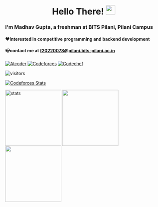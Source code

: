 

<h1 align="center">Hello There! <img src="https://media.giphy.com/media/hvRJCLFzcasrR4ia7z/giphy.gif" width="30px"></h1>

### I'm Madhav Gupta, a freshman at BITS Pilani, Pilani Campus

#### ❤️Interested in competitive programming and backend development

#### 📪contact me at f20220078@pilani.bits-pilani.ac.in



[![Atcoder](https://badges.joonhyung.xyz/atcoder/nannu.svg)](https://atcoder.jp/users/nannu)
[![Codeforces](https://badges.joonhyung.xyz/codeforces/nannu.svg)](https://codeforces.com/profile/nannu)
[![Codechef](https://cp-logo.vercel.app/codechef/madhav277?logo=true)](https://www.codechef.com/users/madhav277)

![visitors](https://visitor-badge.glitch.me/badge?page_id=${madhavgupta2775})

[![Codeforces Stats](https://codeforces-readme-stats.vercel.app/api/card?username=nannu&theme=midnight-purple&show_icons=true&hide_border=true)](https://codeforces.com/profile/nannu)
<p><img align="left" height= "180em" src="https://github-readme-stats-madhavgupta2775.vercel.app/api/top-langs?username=madhavgupta2775&theme=midnight-purple&show_icons=true&hide_border=true&&locale=en&layout=compact" alt="stats" /></p>

<img align = "center" height="180em" src="https://github-readme-stats-madhavgupta2775.vercel.app/api?username=madhavgupta2775&theme=midnight-purple&show_icons=true&hide_border=true" />
<img align = "center" height = "180em" src="https://github-readme-streak-stats.herokuapp.com/?user=madhavgupta2775&theme=midnight-purple&hide_border=true" /> <br><br>
<!---
madhavgupta2775/madhavgupta2775 is a ✨ special ✨ repository because its `README.md` (this file) appears on your GitHub profile.
You can click the Preview link to take a look at your changes.
--->
